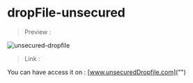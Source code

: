 # dropFile-unsecured

> Preview :

![unsecured-dropfile](https://arweave.net/ZzDpW9J_XD06NMmyT_SBngz-S9Mga6hqRTr1GMgEirw)


> Link : 

You can have access it on : [www.unsecuredDropfile.com]("")
